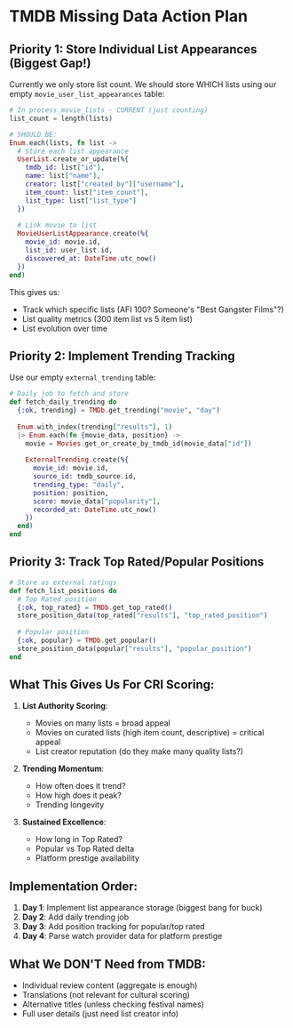 # TMDB Missing Data Action Plan

## Priority 1: Store Individual List Appearances (Biggest Gap!)

Currently we only store list count. We should store WHICH lists using our empty `movie_user_list_appearances` table:

```elixir
# In process_movie_lists - CURRENT (just counting)
list_count = length(lists)

# SHOULD BE:
Enum.each(lists, fn list ->
  # Store each list appearance
  UserList.create_or_update(%{
    tmdb_id: list["id"],
    name: list["name"],
    creator: list["created_by"]["username"],
    item_count: list["item_count"],
    list_type: list["list_type"]
  })
  
  # Link movie to list
  MovieUserListAppearance.create(%{
    movie_id: movie.id,
    list_id: user_list.id,
    discovered_at: DateTime.utc_now()
  })
end)
```

This gives us:
- Track which specific lists (AFI 100? Someone's "Best Gangster Films"?)
- List quality metrics (300 item list vs 5 item list)
- List evolution over time

## Priority 2: Implement Trending Tracking

Use our empty `external_trending` table:

```elixir
# Daily job to fetch and store
def fetch_daily_trending do
  {:ok, trending} = TMDb.get_trending("movie", "day")
  
  Enum.with_index(trending["results"], 1) 
  |> Enum.each(fn {movie_data, position} ->
    movie = Movies.get_or_create_by_tmdb_id(movie_data["id"])
    
    ExternalTrending.create(%{
      movie_id: movie.id,
      source_id: tmdb_source.id,
      trending_type: "daily",
      position: position,
      score: movie_data["popularity"],
      recorded_at: DateTime.utc_now()
    })
  end)
end
```

## Priority 3: Track Top Rated/Popular Positions

```elixir
# Store as external ratings
def fetch_list_positions do
  # Top Rated position
  {:ok, top_rated} = TMDb.get_top_rated()
  store_position_data(top_rated["results"], "top_rated_position")
  
  # Popular position  
  {:ok, popular} = TMDb.get_popular()
  store_position_data(popular["results"], "popular_position")
end
```

## What This Gives Us For CRI Scoring:

1. **List Authority Scoring**:
   - Movies on many lists = broad appeal
   - Movies on curated lists (high item count, descriptive) = critical appeal
   - List creator reputation (do they make many quality lists?)

2. **Trending Momentum**:
   - How often does it trend?
   - How high does it peak?
   - Trending longevity

3. **Sustained Excellence**:
   - How long in Top Rated?
   - Popular vs Top Rated delta
   - Platform prestige availability

## Implementation Order:

1. **Day 1**: Implement list appearance storage (biggest bang for buck)
2. **Day 2**: Add daily trending job
3. **Day 3**: Add position tracking for popular/top rated
4. **Day 4**: Parse watch provider data for platform prestige

## What We DON'T Need from TMDB:
- Individual review content (aggregate is enough)
- Translations (not relevant for cultural scoring)
- Alternative titles (unless checking festival names)
- Full user details (just need list creator info)